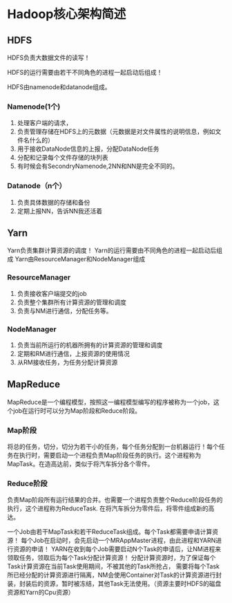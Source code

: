 # Hadoop核心架构简述

## HDFS

HDFS负责大数据文件的读写！

HDFS的运行需要由若干不同角色的进程一起启动后组成！

HDFS由namenode和datanode组成。

### Namenode(1个)

1. 处理客户端的请求，
2. 负责管理存储在HDFS上的元数据（元数据是对文件属性的说明信息，例如文件名什么的）
3. 用于接收DataNode信息的上报，分配DataNode任务
4. 分配和记录每个文件存储的块列表
5. 有时候会有SecondryNamenode,2NN和NN是完全不同的。

### Datanode（n个）

1. 负责具体数据的存储和备份
2. 定期上报NN，告诉NN我还活着

## Yarn

Yarn负责集群计算资源的调度！
Yarn的运行需要由不同角色的进程一起启动后组成
Yarn由ResourceManager和NodeManager组成

### ResourceManager

1. 负责接收客户端提交的job
2. 负责整个集群所有计算资源的管理和调度
3. 负责与NM进行通信，分配任务等。

### NodeManager

1. 负责当前所运行的机器所拥有的计算资源的管理和调度
2. 定期和RM进行通信，上报资源的使用情况
3. 从RM接收任务，为任务分配计算资源

## MapReduce

MapReduce是一个编程模型，按照这一编程模型编写的程序被称为一个job，这个job在运行时可以分为Map阶段和Reduce阶段。

### Map阶段

将总的任务，切分，切分为若干小的任务，每个任务分配到一台机器运行！每个任务在执行时，需要启动一个进程负责Map阶段任务的执行。这个进程称为MapTask。在造高达前，类似于将汽车拆分各个零件。

### Reduce阶段

负责Map阶段所有运行结果的合并。也需要一个进程负责整个Reduce阶段任务的执行，这个进程称为ReduceTask. 在将汽车拆分为零件后，将零件组成新的高达。

一个Job由若干MapTask和若干ReduceTask组成。每个Task都需要申请计算资源！
每个Job在启动时，会先启动一个MRAppMaster进程，由此进程和YARN进行资源的申请！
YARN在收到每个Job需要启动N个Task的申请后，让NM进程来领取任务，领取后为每个Task分配计算资源！
分配计算资源时，为了保证每个Task计算资源在当前Task使用期间，不被其他的Task所抢占，
需要将每个Task所已经分配的计算资源进行隔离，NM会使用Container对Task的计算资源进行封装，封装后的资源，暂时被冻结，其他Task无法使用。（资源主要时HDFS的磁盘资源和Yarn的Cpu资源）
